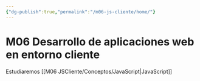 ```yaml
---
{"dg-publish":true,"permalink":"/m06-js-cliente/home/"}
---
```


# M06 Desarrollo de aplicaciones web en entorno cliente

Estudiaremos [[M06 JSCliente/Conceptos/JavaScript\|JavaScript]]